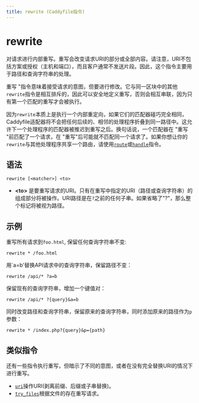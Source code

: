 ```yaml
---
title: rewrite (Caddyfile指令)
---
```


# rewrite

对请求进行内部重写。重写会改变请求URI的部分或全部内容。请注意，URI不包括方案或授权（主机和端口），而且客户通常不发送片段。因此，这个指令主要用于路径和查询字符串的处理。

重写 "指令意味着接受请求的意图，但要进行修改。它与同一区块中的其他`rewrite`指令是相互排斥的，因此可以安全地定义重写，否则会相互串联，因为只有第一个匹配的重写才会被执行。

因为`rewrite`本质上是执行一个内部重定向，如果它们的匹配器碰巧完全相同，Caddyfile适配器将不会把任何后续的、相邻的处理程序折叠到同一路径中。这允许下一个处理程序的匹配器被推迟到重写之后。换句话说，一个匹配器在 "重写 "前匹配了一个请求，在 "重写"后可能就不匹配同一个请求了。如果你想让你的`rewrite`与其他处理程序共享一个路由，请使用[`route`](route)或[`handle`](handle)指令。


## 语法

```caddy-d
rewrite [<matcher>] <to>
```

- **&lt;to&gt;** 是要重写请求的URI。只有在重写中指定的URI（路径或查询字符串）的组成部分将被操作。URI路径是在`?`之前的任何子串。如果省略了"?"，那么整个标记将被视为路径。


## 示例

重写所有请求到`foo.html`, 保留任何查询字符串不变:

```caddy-d
rewrite * /foo.html
```

用`a=b'替换API请求中的查询字符串，保留路径不变：

```caddy-d
rewrite /api/* ?a=b
```

保留现有的查询字符串，增加一个键值对：

```caddy-d
rewrite /api/* ?{query}&a=b
```

同时改变路径和查询字符串，保留原来的查询字符串，同时添加原来的路径作为`p`参数：

```caddy-d
rewrite * /index.php?{query}&p={path}
```


## 类似指令

还有一些指令执行重写，但暗示了不同的意图，或者在没有完全替换URI的情况下进行重写。

- [`uri`](uri)操作URI(剥离前缀、后缀或子串替换)。
- [`try_files`](try_files)根据文件的存在重写请求。
